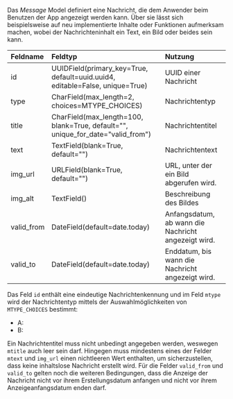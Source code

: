 Das *Message* Model definiert eine Nachricht, die dem Anwender beim Benutzen der App angezeigt werden kann. Über sie lässt sich beispielsweise auf neu implementierte Inhalte oder Funktionen aufmerksam machen, wobei der Nachrichteninhalt ein Text, ein Bild oder beides sein kann. 

| Feldname | Feldtyp | Nutzung |
| :--- | :--- | :--- |
| id | UUIDField(primary_key=True, default=uuid.uuid4, editable=False, unique=True) | UUID einer Nachricht |
| type | CharField(max_length=2, choices=MTYPE_CHOICES) | Nachrichtentyp |
| title | CharField(max_length=100, blank=True, default="", unique_for_date="valid_from") | Nachrichtentitel |
| text | TextField(blank=True, default="") | Nachrichtentext |
| img_url | URLField(blank=True, default="") | URL, unter der ein Bild abgerufen wird. |
| img_alt | TextField() | Beschreibung des Bildes |
| valid_from | DateField(default=date.today) | Anfangsdatum, ab wann die Nachricht angezeigt wird. |
| valid_to | DateField(default=date.today) | Enddatum, bis wann die Nachricht angezeigt wird. |

Das Feld `id` enthält eine eindeutige Nachrichtenkennung und im Feld `mtype` wird der Nachrichtentyp mittels der Auswahlmöglichkeiten von `MTYPE_CHOICES` bestimmt:
* A:
* B:

Ein Nachrichtentitel muss nicht unbedingt angegeben werden, weswegen `mtitle` auch leer sein darf. Hingegen muss mindestens eines der Felder `mtext` und `img_url` einen nichtleeren Wert enthalten, um sicherzustellen, dass keine inhaltslose Nachricht erstellt wird. Für die Felder `valid_from` und `valid_to` gelten noch die weiteren Bedingungen, dass die Anzeige der Nachricht nicht vor ihrem Erstellungsdatum anfangen und nicht vor ihrem Anzeigeanfangsdatum enden darf.
